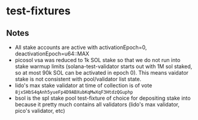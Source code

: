 # test-fixtures

## Notes

- All stake accounts are active with activationEpoch=0, deactivationEpoch=u64::MAX
- picosol vsa was reduced to 1k SOL stake so that we do not run into stake warmup limits (solana-test-validator starts out with 1M sol staked, so at most 90k SOL can be activated in epoch 0). This means vaidator stake is not consistent with pool/validator list state.
- lido's max stake validator at time of collection is of vote `8jxSHbS4qAnh5yueFp4D9ABXubKqMwXqF3HtdzQGuphp`
- bsol is the spl stake pool test-fixture of choice for depositing stake into because it pretty much contains all validators (lido's max validator, pico's validator, etc)
